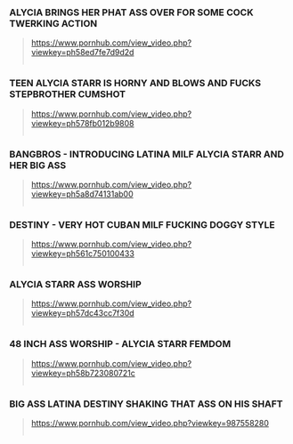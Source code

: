 ### ALYCIA BRINGS HER PHAT ASS OVER FOR SOME COCK TWERKING ACTION
>https://www.pornhub.com/view_video.php?viewkey=ph58ed7fe7d9d2d
>>![]()
### TEEN ALYCIA STARR IS HORNY AND BLOWS AND FUCKS STEPBROTHER CUMSHOT
>https://www.pornhub.com/view_video.php?viewkey=ph578fb012b9808
>>![]()
### BANGBROS - INTRODUCING LATINA MILF ALYCIA STARR AND HER BIG ASS
>https://www.pornhub.com/view_video.php?viewkey=ph5a8d74131ab00
>>![]()
### DESTINY - VERY HOT CUBAN MILF FUCKING DOGGY STYLE 
>https://www.pornhub.com/view_video.php?viewkey=ph561c750100433
>>![]()
### ALYCIA STARR ASS WORSHIP
>https://www.pornhub.com/view_video.php?viewkey=ph57dc43cc7f30d
>>![]()
### 48 INCH ASS WORSHIP - ALYCIA STARR FEMDOM
>https://www.pornhub.com/view_video.php?viewkey=ph58b723080721c
>>![]()
### BIG ASS LATINA DESTINY SHAKING THAT ASS ON HIS SHAFT
>https://www.pornhub.com/view_video.php?viewkey=987558280
>>![]()
